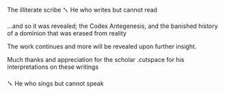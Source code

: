 The illiterate scribe
𒃵 He who writes but cannot read

...and so it was revealed; the Codex Antegenesis, and the banished history of a dominion that was erased from reality

The work continues and more will be revealed upon further insight.

Much thanks and appreciation for the scholar .cutspace for his interpretations on these writings

𒃵 He who sings but cannot speak
